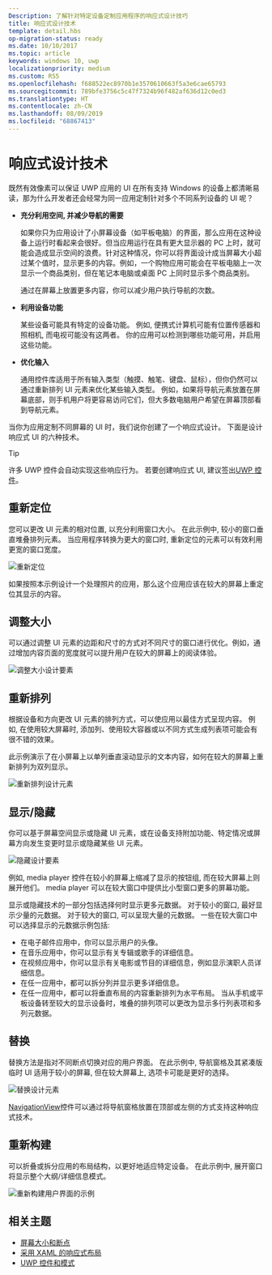 ```yaml
---
Description: 了解针对特定设备定制应用程序的响应式设计技巧
title: 响应式设计技术
template: detail.hbs
op-migration-status: ready
ms.date: 10/10/2017
ms.topic: article
keywords: windows 10, uwp
localizationpriority: medium
ms.custom: RS5
ms.openlocfilehash: f688522ec8970b1e3570610663f5a3e6cae65793
ms.sourcegitcommit: 789bfe3756c5c47f7324b96f482af636d12c0ed3
ms.translationtype: HT
ms.contentlocale: zh-CN
ms.lasthandoff: 08/09/2019
ms.locfileid: "68867413"
---
```

# <a name="responsive-design-techniques"></a>响应式设计技术

既然有效像素可以保证 UWP 应用的 UI 在所有支持 Windows 的设备上都清晰易读，那为什么开发者还会经常为同一应用定制针对多个不同系列设备的 UI 呢？

- **充分利用空间, 并减少导航的需要**

    如果你只为应用设计了小屏幕设备（如平板电脑）的界面，那么应用在这种设备上运行时看起来会很好。但当应用运行在具有更大显示器的 PC 上时，就可能会造成显示空间的浪费。针对这种情况，你可以将界面设计成当屏幕大小超过某个值时，显示更多的内容。例如，一个购物应用可能会在平板电脑上一次显示一个商品类别，但在笔记本电脑或桌面 PC 上同时显示多个商品类别。

    通过在屏幕上放置更多内容，你可以减少用户执行导航的次数。

- **利用设备功能**

    某些设备可能具有特定的设备功能。 例如, 便携式计算机可能有位置传感器和照相机, 而电视可能没有这两者。 你的应用可以检测到哪些功能可用，并启用这些功能。

- **优化输入**

    通用控件库适用于所有输入类型（触摸、触笔、键盘、鼠标），但你仍然可以通过重新排列 UI 元素来优化某些输入类型。 例如，如果将导航元素放置在屏幕底部，则手机用户将更容易访问它们，但大多数电脑用户希望在屏幕顶部看到导航元素。

当你为应用定制不同屏幕的 UI 时，我们说你创建了一个响应式设计。 下面是设计响应式 UI 的六种技术。

>[!TIP]
> 许多 UWP 控件会自动实现这些响应行为。 若要创建响应式 UI, 建议签出[UWP 控件](../controls-and-patterns/index.md)。

## <a name="reposition"></a>重新定位

您可以更改 UI 元素的相对位置, 以充分利用窗口大小。 在此示例中, 较小的窗口垂直堆叠排列元素。 当应用程序转换为更大的窗口时, 重新定位的元素可以有效利用更宽的窗口宽度。

![重新定位](images/rsp-design/rspd-reposition2.gif)

如果按照本示例设计一个处理照片的应用，那么这个应用应该在较大的屏幕上重定位其显示的内容。

## <a name="resize"></a>调整大小

可以通过调整 UI 元素的边距和尺寸的方式对不同尺寸的窗口进行优化。例如，通过增加内容页面的宽度就可以提升用户在较大的屏幕上的阅读体验。

![调整大小设计要素](images/rsp-design/rspd-resize2.gif)

## <a name="reflow"></a>重新排列

根据设备和方向更改 UI 元素的排列方式，可以使应用以最佳方式呈现内容。 例如, 在使用较大屏幕时, 添加列、使用较大容器或以不同方式生成列表项可能会有很不错的效果。

此示例演示了在小屏幕上以单列垂直滚动显示的文本内容，如何在较大的屏幕上重新排列为双列显示。

![重新排列设计元素](images/rsp-design/rspd_reflow.gif)

## <a name="showhide"></a>显示/隐藏

你可以基于屏幕空间显示或隐藏 UI 元素，或在设备支持附加功能、特定情况或屏幕方向发生变更时显示或隐藏某些 UI 元素。

![隐藏设计要素](images/rsp-design/rspd-revealhide.gif)

例如, media player 控件在较小的屏幕上缩减了显示的按钮组, 而在较大屏幕上则展开他们。 media player 可以在较大窗口中提供比小型窗口更多的屏幕功能。

显示或隐藏技术的一部分包括选择何时显示更多元数据。 对于较小的窗口, 最好显示少量的元数据。 对于较大的窗口, 可以呈现大量的元数据。 一些在较大窗口中可以选择显示的元数据示例包括:

- 在电子邮件应用中，你可以显示用户的头像。
- 在音乐应用中，你可以显示有关专辑或歌手的详细信息。
- 在视频应用中，你可以显示有关电影或节目的详细信息，例如显示演职人员详细信息。
- 在任一应用中，都可以拆分列并显示更多详细信息。
- 在任一应用中，都可以将垂直布局的内容重新排列为水平布局。 当从手机或平板设备转至较大的显示设备时，堆叠的排列项可以更改为显示多行列表项和多列元数据。

## <a name="replace"></a>替换

替换方法是指对不同断点切换对应的用户界面。 在此示例中, 导航窗格及其紧凑版临时 UI 适用于较小的屏幕, 但在较大屏幕上, 选项卡可能是更好的选择。

![替换设计元素](images/rsp-design/rspd-replace.gif)

[NavigationView](../controls-and-patterns/navigationview.md)控件可以通过将导航窗格放置在顶部或左侧的方式支持这种响应式技术。

## <a name="re-architect"></a>重新构建

可以折叠或拆分应用的布局结构，以更好地适应特定设备。 在此示例中, 展开窗口将显示整个大纲/详细信息模式。

![重新构建用户界面的示例](images/rsp-design/rspd-rearchitect.gif)

## <a name="related-topics"></a>相关主题

- [屏幕大小和断点](screen-sizes-and-breakpoints-for-responsive-design.md)
- [采用 XAML 的响应式布局](layouts-with-xaml.md)
- [UWP 控件和模式](../controls-and-patterns/index.md)
